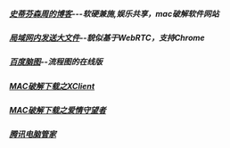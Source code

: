 ##### [史蒂芬森周的博客](http://www.sdifen.com/)---软硬兼施,娱乐共享，mac破解软件网站
##### [局域网内发送大文件](http://cend.me/)--貌似基于WebRTC，支持Chrome
##### [百度脑图](http://naotu.baidu.com/)--流程图的在线版
##### [MAC破解下载之XClient](http://xclient.info/) 
##### [MAC破解下载之爱情守望者](https://www.waitsun.com/)
##### [腾讯电脑管家](https://mac.gj.qq.com/?ADTAG=media.innerenter.gj.top)


